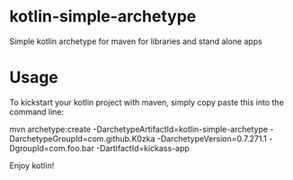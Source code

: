 kotlin-simple-archetype
=======================

Simple kotlin archetype for maven for libraries and stand alone apps

Usage
=====

To kickstart your kotlin project with maven, simply copy paste this into the command line:

mvn archetype:create -DarchetypeArtifactId=kotlin-simple-archetype -DarchetypeGroupId=com.github.K0zka -DarchetypeVersion=0.7.271.1 -DgroupId=com.foo.bar -DartifactId=kickass-app

Enjoy kotlin!
